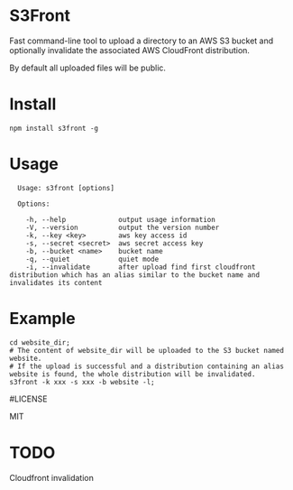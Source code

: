 S3Front
=======
Fast command-line tool to upload a directory to an AWS S3 bucket and optionally invalidate the associated AWS CloudFront distribution.

By default all uploaded files will be public.

# Install
```
npm install s3front -g
```

# Usage
```
  Usage: s3front [options]

  Options:

    -h, --help             output usage information
    -V, --version          output the version number
    -k, --key <key>        aws key access id
    -s, --secret <secret>  aws secret access key
    -b, --bucket <name>    bucket name
    -q, --quiet            quiet mode
    -i, --invalidate       after upload find first cloudfront distribution which has an alias similar to the bucket name and invalidates its content
```

# Example
```
cd website_dir;
# The content of website_dir will be uploaded to the S3 bucket named website.
# If the upload is successful and a distribution containing an alias website is found, the whole distribution will be invalidated.
s3front -k xxx -s xxx -b website -l;
```

#LICENSE

MIT

# TODO
Cloudfront invalidation
